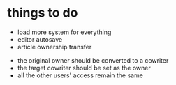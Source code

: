 # things to do

-  load more system for everything
-  editor autosave
-  article ownership transfer
  * the original owner should be converted to a cowriter
  * the target cowriter should be set as the owner
  * all the other users' access remain the same
